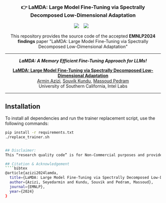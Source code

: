 ### <div align="center">👉 LaMDA: Large Model Fine-Tuning via Spectrally Decomposed Low-Dimensional Adaptation<div> 
<div align="center">
  <a href="https://opensource.org/licenses/Apache-2.0"><img src="https://img.shields.io/badge/License-Apache%202.0-green"></a> &ensp;
  <a href="https://arxiv.org/pdf/2406.12832v1"><img src="https://img.shields.io/static/v1?label=Paper&message=arXiv&color=red&logo=arxiv"></a> &ensp;

This repository provides the source code of the accepted **EMNLP2024 findings** paper "LaMDA: Large Model Fine-Tuning via Spectrally Decomposed Low-Dimensional Adaptation"

  ---
  ***LaMDA: A Memory Efficient Fine-Tuning Approach for LLMs!***

  [**LaMDA: Large Model Fine-Tuning via Spectrally Decomposed Low-Dimensional Adaptation**](https://arxiv.org/pdf/2406.12832v1)<br>
  [Armin Azizi](https://www.linkedin.com/in/armin-azizi-4560381ba/), 
  [Souvik Kundu](https://ksouvik52.github.io/), 
  [Massoud Pedram](https://mpedram.com/)
  <br>University of Southern California, Intel Labs<br>

</div>

---

## Installation

To install all dependencies and run the trainer replacement script, use the following commands:

```bash
pip install -r requirements.txt
./replace_trainer.sh


## Disclaimer:
This “research quality code” is for Non-Commercial purposes and provided by the contributors “As Is” without any express or implied warranty of any kind. The organizations (USC or Intel) involved do not own the rights to the data sets used and do not confer any rights to it. The organizations (USC or Intel) do not warrant or assume responsibility for the accuracy or completeness of any information, text, graphics, links or other items within the code. A thorough security review has not been performed on this code. Additionally, this repository may contain components that are out of date or contain known security vulnerabilities.

## Citation & Acknowledgement
````bibtex
@article{azizi2024lamda,
  title={LaMDA: Large Model Fine-Tuning via Spectrally Decomposed Low-Dimensional Adaptation},
  author={Azizi, Seyedarmin and Kundu, Souvik and Pedram, Massoud},
  journal={EMNLP},
  year={2024}
}
````
